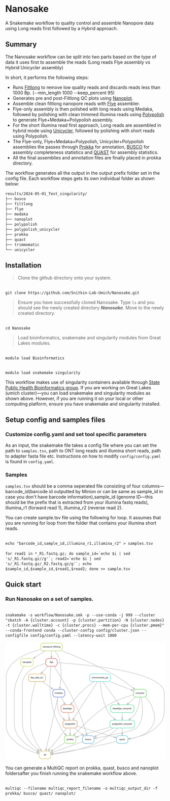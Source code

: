 # Nanosake
A Snakemake workflow to quality control and assemble Nanopore data using Long reads first followed by a Hybrid approach.

## Summary

The Nanosake workflow can be split into two parts based on the type of data it uses first to assemble the reads (Long reads Flye assembly vs Hybrid Unicycler assembly)

In short, it performs the following steps:

- Runs [Filtlong](https://github.com/rrwick/Filtlong) to remove low quality reads and discards reads less than 1000 Bp. (--min_length 1000 --keep_percent 95)
- Generates pre and post-Filtlong QC plots using [Nanoplot](https://github.com/wdecoster/NanoPlot).
- Assemble clean filtlong nanopore reads with [Flye](https://github.com/fenderglass/Flye) assembler.
- Flye-only assembly is then polished with long reads using Medaka, followed by polishing with clean trimmed illumina reads using [Polypolish](https://github.com/rrwick/Polypolish) to generate Flye+Medaka+Polypolish assembly.
- For the short illumina read first approach, Long reads are assembled in hybrid mode using [Unicycler](https://github.com/rrwick/Unicycler), followed by polishing with short reads using Polypolish.
- The Flye-only, Flye+Medaka+Polypolish, Unicycler+Polypolish assemblies the passes through [Prokka](https://github.com/tseemann/prokka) for annotation, [BUSCO](https://busco.ezlab.org/) for assembly completeness statistics and [QUAST](https://quast.sourceforge.net/) for assembly statistics.
- All the final assemblies and annotation files are finally placed in prokka directory.

The workflow generates all the output in the output prefix folder set in the config file. Each workflow steps gets its own individual folder as shown below:

```
results/2024-05-01_Test_singularity/
├── busco
├── filtlong
├── flye
├── medaka
├── nanoplot
├── polypolish
├── polypolish_unicycler
├── prokka
├── quast
├── trimmomatic
└── unicycler
```


## Installation

> Clone the github directory onto your system.

```

git clone https://github.com/Snitkin-Lab-Umich/Nanosake.git

```

> Ensure you have successfully cloned Nanosake. Type `ls` and you should see the newly created directory **_Nanosake_**. Move to the newly created directory.

```

cd Nanosake

```

> Load bioinformatics, snakemake and singularity modules from Great Lakes modules.

```

module load Bioinformatics

```

```

module load snakemake singularity

```

This workflow makes use of singularity containers available through [State Public Health Bioinformatics group](https://github.com/StaPH-B/docker-builds). If you are working on Great Lakes (umich cluster)—you can load snakemake and singularity modules as shown above. However, if you are running it on your local or other computing platform, ensure you have snakemake and singularity installed.

## Setup config and samples files

### Customize config.yaml and set tool specific parameters
As an input, the snakemake file takes a config file where you can set the path to `samples.tsv`, path to ONT long reads and illumina short reads, path to adapter fasta file etc. Instructions on how to modify `config/config.yaml` is found in `config.yaml`. 

### Samples

`samples.tsv` should be a comma seperated file consisting of four columns—barcode_id(barcode id outputted by Minion or can be same as sample_id in case you don't have barcode information),sample_id (genome ID—this should be the prefix that is extracted from your illumina fastq reads), illumina_r1 (forward read 1), illumina_r2 (reverse read 2).

You can create sample.tsv file using the following for loop. It assumes that you are running for loop from the folder that contains your illumina short reads.
  
```

echo "barcode_id,sample_id,illumina_r1,illumina_r2" > samples.tsv

for read1 in *_R1.fastq.gz; do sample_id=`echo $i | sed 's/_R1.fastq.gz//g'`; read2=`echo $i | sed 's/_R1.fastq.gz/_R2.fastq.gz/g'`; echo $sample_id,$sample_id,$read1,$read2; done >> sample.tsv 

```


## Quick start

### Run Nanosake on a set of samples.

```

snakemake -s workflow/Nanosake.smk -p --use-conda -j 999 --cluster "sbatch -A {cluster.account} -p {cluster.partition} -N {cluster.nodes}  -t {cluster.walltime} -c {cluster.procs} --mem-per-cpu {cluster.pmem}" --conda-frontend conda --cluster-config config/cluster.json --configfile config/config.yaml --latency-wait 1000

```

![Alt text](./dag.svg)


You can generate a MultiQC report on prokka, quast, busco and nanoplot foldersafter you finish running the snakemake workflow above.

```

multiqc --filename multiqc_report_filename -o multiqc_output_dir -f prokka/ busco/ quast/ nanoplot/

```
